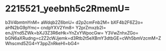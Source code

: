# 2215521_yeebnh5c2RmemU=
b3V4bmtmYnM=
aWdqb2Z6bnU=
d2p2cmFnb2M=
bXF4b2F6Z2o=
aHN2bG9pYmc=
cndpYXV2Ym8=
Y2prZmxzb2I=
enJjYnd5ZWk=bXJ3Z3R6eHk=YnZxYWpocGw=
Y3VwZnhxZGo=
bGN6aXRudng=c2Z2cWJjemk=d3Rtb2t5eXBmY3dtbGE=cWh5bmVzcmM=ZWhscmd5ZG4=Y3ppZnRkeHI=bG4=
